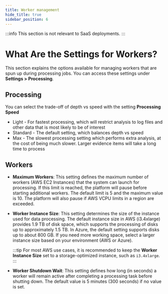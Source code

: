 ```yaml
---
title: Worker management
hide_title: true
sidebar_position: 6
---
```


:::info
This section is not relevant to SaaS deployments.
:::

# What Are the Settings for Workers?

This section explains the options available for managing workers that are spun up during processing jobs. You can access these settings under **Settings > Processing**.

## Processing
You can select the trade-off of depth vs speed with the setting **Processing Speed**
- Light - For fastest processing, which will restrict analysis to log files and other data that is most likely to be of interest
- Standard - The default setting, which balances depth vs speed
- Max - The slowest processing setting which performs extra analysis, at the cost of being much slower. Larger evidence items will take a long time to process

## Workers

- **Maximum Workers**: This setting defines the maximum number of workers (AWS EC2 Instances) that the system can launch for processing. If this limit is reached, the platform will pause before starting additional workers. The default limit is 5 and the maximum value is 10. The platform will also pause if AWS VCPU limits in a region are exceeded.

- **Worker Instance Size**: This setting determines the size of the instance used for data processing. The default instance size in AWS (i3.4xlarge) provides 1.9 TB of disk space, which supports the processing of disks up to approximately 1.5 TB. In Azure, the default setting supports disks up to about 800 GB. If you need more working space, select a larger instance size based on your environment (AWS or Azure).

  :::tip
  For most AWS use cases, it is recommended to keep the **Worker Instance Size** set to a storage-optimized instance, such as `i3.4xlarge`.
  :::

- **Worker Shutdown Wait**: This setting defines how long (in seconds) a worker will remain active after completing a processing task before shutting down. The default value is 5 minutes (300 seconds) if no value is set.
